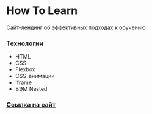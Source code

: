 # How To Learn

Сайт-лендинг об эффективных подходах к обучению


### Технологии

* HTML
* CSS
* Flexbox
* CSS-анимации
* Iframe
* БЭМ Nested


### [Ссылка на сайт](https://valerieoschatz.github.io/how-to-learn/)
